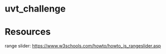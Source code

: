 # uvt_challenge


# Resources

range slider: https://www.w3schools.com/howto/howto_js_rangeslider.asp
